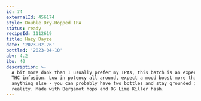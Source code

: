 ```yaml
---
id: 74
externalId: 456174
style: Double Dry-Hopped IPA
status: ready
recipeId: 1112619
title: Hazy Dayze
date: '2023-02-26'
bottled: '2023-04-10'
abv: 4.2
ibu: 40
description: >-
  A bit more dank than I usually prefer my IPAs, this batch is an experiment in
  THC infusion. Low in potency all around, expect a mood boost more than
  anything else - you can probably have two bottles and stay grounded in
  reality. Made with Bergamot hops and OG Lime Killer hash.
---
```

